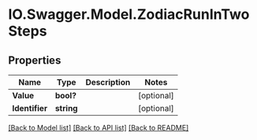 # IO.Swagger.Model.ZodiacRunInTwoSteps
## Properties

Name | Type | Description | Notes
------------ | ------------- | ------------- | -------------
**Value** | **bool?** |  | [optional] 
**Identifier** | **string** |  | [optional] 

[[Back to Model list]](../README.md#documentation-for-models) [[Back to API list]](../README.md#documentation-for-api-endpoints) [[Back to README]](../README.md)

